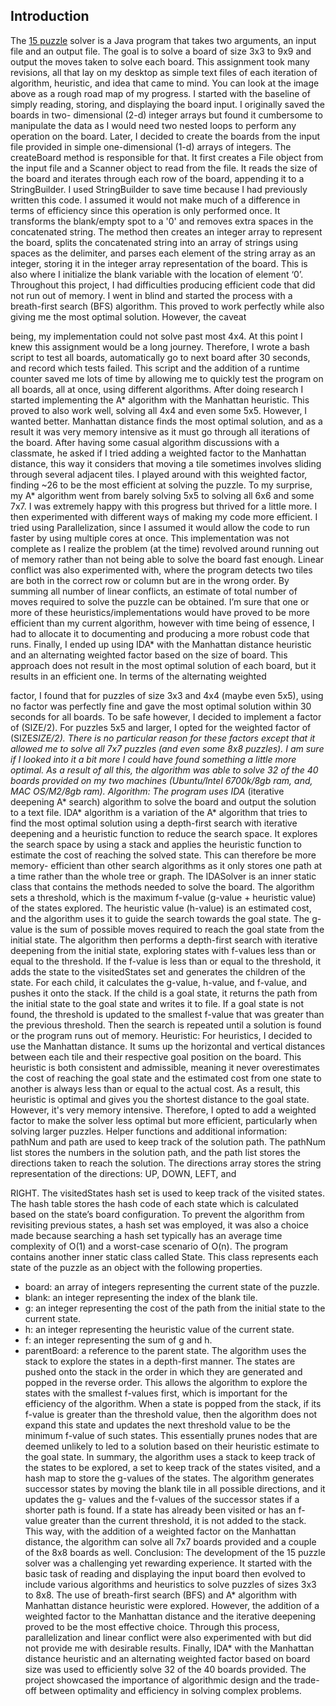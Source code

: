 ## Introduction
The [15 puzzle](https://en.wikipedia.org/wiki/15_Puzzle) solver is a Java program that takes two arguments, an input file and an output file. The goal is to solve a board of size 3x3 to 9x9 and output the moves taken to solve each board. This assignment took many revisions, all that lay on my desktop as simple text files of each iteration of algorithm, heuristic, and idea that came to mind.
You can look at the image above as a rough road map of my progress. I started with the baseline of simply reading, storing, and displaying the board input. I originally saved the boards in two- dimensional (2-d) integer arrays but found it cumbersome to manipulate the data as I would need two nested loops to perform any operation on the board. Later, I decided to create the boards from the input file provided in simple one-dimensional (1-d) arrays of integers. The createBoard method is responsible for that. It first creates a File object from the input file and a Scanner object to read from the file. It reads the size of the board and iterates through each row of the board, appending it to a StringBuilder. I used StringBuilder to save time because I had previously written this code. I assumed it would not make much of a difference in terms of efficiency since this operation is only performed once. It transforms the blank/empty spot to a '0' and removes extra spaces in the concatenated string. The method then creates an integer array to represent the board, splits the concatenated string into an array of strings using spaces as the delimiter, and parses each element of the string array as an integer, storing it in the integer array representation of the board. This is also where I initialize the blank variable with the location of element ‘0’.
Throughout this project, I had difficulties producing efficient code that did not run out of memory. I went in blind and started the process with a breath-first search (BFS) algorithm. This proved to work perfectly while also giving me the most optimal solution. However, the caveat
 
being, my implementation could not solve past most 4x4. At this point I knew this assignment would be a long journey. Therefore, I wrote a bash script to test all boards, automatically go to next board after 30 seconds, and record which tests failed. This script and the addition of a runtime counter saved me lots of time by allowing me to quickly test the program on all boards, all at once, using different algorithms.
After doing research I started implementing the A* algorithm with the Manhattan heuristic. This proved to also work well, solving all 4x4 and even some 5x5. However, I wanted better. Manhattan distance finds the most optimal solution, and as a result it was very memory intensive as it must go through all iterations of the board. After having some casual algorithm discussions with a classmate, he asked if I tried adding a weighted factor to the Manhattan distance, this way it considers that moving a tile sometimes involves sliding through several adjacent tiles. I played around with this weighted factor, finding ~26 to be the most efficient at solving the puzzle. To my surprise, my A* algorithm went from barely solving 5x5 to solving all 6x6 and some 7x7. I was extremely happy with this progress but thrived for a little more.
I then experimented with different ways of making my code more efficient. I tried using Parallelization, since I assumed it would allow the code to run faster by using multiple cores at once. This implementation was not complete as I realize the problem (at the time) revolved around running out of memory rather than not being able to solve the board fast enough. Linear conflict was also experimented with, where the program detects two tiles are both in the correct row or column but are in the wrong order. By summing all number of linear conflicts, an estimate of total number of moves required to solve the puzzle can be obtained. I’m sure that one or more of these heuristics/implementations would have proved to be more efficient than my current algorithm, however with time being of essence, I had to allocate it to documenting and producing a more robust code that runs.
Finally, I ended up using IDA* with the Manhattan distance heuristic and an alternating weighted factor based on the size of board. This approach does not result in the most optimal solution of each board, but it results in an efficient one. In terms of the alternating weighted
 
factor, I found that for puzzles of size 3x3 and 4x4 (maybe even 5x5), using no factor was perfectly fine and gave the most optimal solution within 30 seconds for all boards. To be safe however, I decided to implement a factor of (SIZE/2). For puzzles 5x5 and larger, I opted for the weighted factor of (SIZE*SIZE/2). There is no particular reason for these factors except that it allowed me to solve all 7x7 puzzles (and even some 8x8 puzzles). I am sure if I looked into it a bit more I could have found something a little more optimal. As a result of all this, the algorithm was able to solve 32 of the 40 boards provided on my two machines (Ubuntu/Intel 6700k/8gb ram, and, MAC OS/M2/8gb ram).
Algorithm:
The program uses IDA* (iterative deepening A* search) algorithm to solve the board and output the solution to a text file. IDA* algorithm is a variation of the A* algorithm that tries to find the most optimal solution using a depth-first search with iterative deepening and a heuristic function to reduce the search space. It explores the search space by using a stack and applies the heuristic function to estimate the cost of reaching the solved state. This can therefore be more memory- efficient than other search algorithms as it only stores one path at a time rather than the whole tree or graph.
The IDASolver is an inner static class that contains the methods needed to solve the board. The algorithm sets a threshold, which is the maximum f-value (g-value + heuristic value) of the states explored. The heuristic value (h-value) is an estimated cost, and the algorithm uses it to guide the search towards the goal state. The g-value is the sum of possible moves required to reach the goal state from the initial state.
The algorithm then performs a depth-first search with iterative deepening from the initial state, exploring states with f-values less than or equal to the threshold. If the f-value is less than or equal to the threshold, it adds the state to the visitedStates set and generates the children of the state. For each child, it calculates the g-value, h-value, and f-value, and pushes it onto the stack. If the child is a goal state, it returns the path from the initial state to the goal state and writes it to file. If a goal state is not found, the threshold is updated to the smallest f-value that was greater than the previous threshold. Then the search is repeated until a solution is found or the program runs out of memory.
Heuristic:
For heuristics, I decided to use the Manhattan distance. It sums up the horizontal and vertical distances between each tile and their respective goal position on the board. This heuristic is both consistent and admissible, meaning it never overestimates the cost of reaching the goal state and the estimated cost from one state to another is always less than or equal to the actual cost. As a result, this heuristic is optimal and gives you the shortest distance to the goal state. However, it's very memory intensive. Therefore, I opted to add a weighted factor to make the solver less optimal but more efficient, particularly when solving larger puzzles.
Helper functions and additional information:
pathNum and path are used to keep track of the solution path. The pathNum list stores the numbers in the solution path, and the path list stores the directions taken to reach the solution. The directions array stores the string representation of the directions: UP, DOWN, LEFT, and

RIGHT. The visitedStates hash set is used to keep track of the visited states. The hash table stores the hash code of each state which is calculated based on the state’s board configuration. To prevent the algorithm from revisiting previous states, a hash set was employed, it was also a choice made because searching a hash set typically has an average time complexity of O(1) and a worst-case scenario of O(n).
The program contains another inner static class called State. This class represents each state of the puzzle as an object with the following properties.
- board: an array of integers representing the current state of the puzzle.
- blank: an integer representing the index of the blank tile.
- g: an integer representing the cost of the path from the initial state to the current state.
- h: an integer representing the heuristic value of the current state.
- f: an integer representing the sum of g and h.
- parentBoard: a reference to the parent state.
The algorithm uses the stack to explore the states in a depth-first manner. The states are pushed onto the stack in the order in which they are generated and popped in the reverse order. This allows the algorithm to explore the states with the smallest f-values first, which is important for the efficiency of the algorithm. When a state is popped from the stack, if its f-value is greater than the threshold value, then the algorithm does not expand this state and updates the next threshold value to be the minimum f-value of such states. This essentially prunes nodes that are deemed unlikely to led to a solution based on their heuristic estimate to the goal state.
In summary, the algorithm uses a stack to keep track of the states to be explored, a set to keep track of the states visited, and a hash map to store the g-values of the states. The algorithm generates successor states by moving the blank tile in all possible directions, and it updates the g- values and the f-values of the successor states if a shorter path is found. If a state has already been visited or has an f-value greater than the current threshold, it is not added to the stack. This way, with the addition of a weighted factor on the Manhattan distance, the algorithm can solve all 7x7 boards provided and a couple of the 8x8 boards as well.
Conclusion:
The development of the 15 puzzle solver was a challenging yet rewarding experience. It started with the basic task of reading and displaying the input board then evolved to include various algorithms and heuristics to solve puzzles of sizes 3x3 to 8x8. The use of breath-first search (BFS) and A* algorithm with Manhattan distance heuristic were explored. However, the addition of a weighted factor to the Manhattan distance and the iterative deepening proved to be the most effective choice. Through this process, parallelization and linear conflict were also experimented with but did not provide me with desirable results. Finally, IDA* with the Manhattan distance heuristic and an alternating weighted factor based on board size was used to efficiently solve 32 of the 40 boards provided. The project showcased the importance of algorithmic design and the trade-off between optimality and efficiency in solving complex problems.
